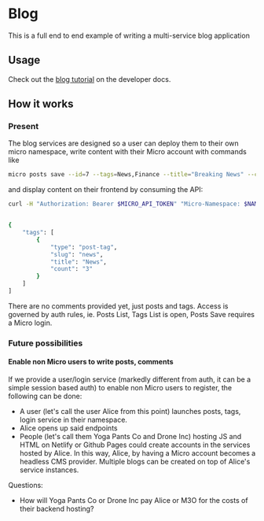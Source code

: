 # Blog
This is a full end to end example of writing a multi-service blog application

## Usage

Check out the [blog tutorial](https://m3o.dev/tutorials/building-a-blog) on the developer docs.

## How it works

### Present

The blog services are designed so a user can deploy them to their own micro namespace, write content with their Micro account with commands like

```sh
micro posts save --id=7 --tags=News,Finance --title="Breaking News" --content="The stock market has just crashed"
```

and display content on their frontend by consuming the API:

```sh
curl -H "Authorization: Bearer $MICRO_API_TOKEN" "Micro-Namespace: $NAMESPACE" https://api.m3o.com/tags/list


{
	"tags": [
		{
			"type": "post-tag",
			"slug": "news",
			"title": "News",
			"count": "3"
		}
    ]
]
```

There are no comments provided yet, just posts and tags.
Access is governed by auth rules, ie. Posts List, Tags List is open, Posts Save requires a Micro login.

### Future possibilities

#### Enable non Micro users to write posts, comments

If we provide a user/login service (markedly different from auth, it can be a simple session based auth) to enable non Micro users to register, the following can be done:

- A user (let's call the user Alice from this point) launches posts, tags, login service in their namespace.
- Alice opens up said endpoints
- People (let's call them Yoga Pants Co and Drone Inc) hosting JS and HTML on Netlify or Github Pages could create accounts in the services hosted by Alice. In this way, Alice, by having a Micro account becomes a headless CMS provider. Multiple blogs can be created on top of Alice's service instances.

Questions:
- How will Yoga Pants Co or Drone Inc pay Alice or M3O for the costs of their backend hosting?